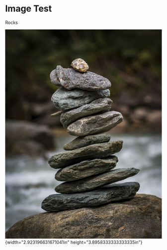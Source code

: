 Image Test
==========

Rocks

![](.//media/image1.jpeg){width="2.923196631671041in"
height="3.8958333333333335in"}
